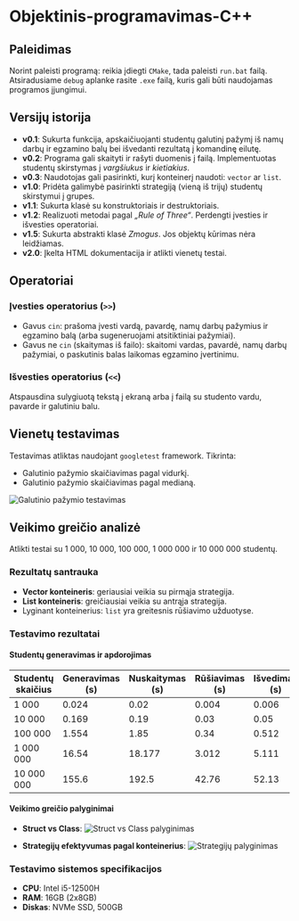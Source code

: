 # Objektinis-programavimas-C++

## Paleidimas
Norint paleisti programą: reikia įdiegti `CMake`, tada paleisti `run.bat` failą. Atsiradusiame `debug` aplanke rasite `.exe` failą, kuris gali būti naudojamas programos įjungimui.

## Versijų istorija
- **v0.1**: Sukurta funkcija, apskaičiuojanti studentų galutinį pažymį iš namų darbų ir egzamino balų bei išvedanti rezultatą į komandinę eilutę.
- **v0.2**: Programa gali skaityti ir rašyti duomenis į failą. Implementuotas studentų skirstymas į *vargšiukus* ir *kietiakius*.
- **v0.3**: Naudotojas gali pasirinkti, kurį konteinerį naudoti: `vector` ar `list`.
- **v1.0**: Pridėta galimybė pasirinkti strategiją (vieną iš trijų) studentų skirstymui į grupes.
- **v1.1**: Sukurta klasė su konstruktoriais ir destruktoriais.
- **v1.2**: Realizuoti metodai pagal *„Rule of Three“*. Perdengti įvesties ir išvesties operatoriai.
- **v1.5**: Sukurta abstrakti klasė *Zmogus*. Jos objektų kūrimas nėra leidžiamas.
- **v2.0**: Įkelta HTML dokumentacija ir atlikti vienetų testai.

## Operatoriai
### Įvesties operatorius (`>>`)
- Gavus `cin`: prašoma įvesti vardą, pavardę, namų darbų pažymius ir egzamino balą (arba sugeneruojami atsitiktiniai pažymiai).
- Gavus ne `cin` (skaitymas iš failo): skaitomi vardas, pavardė, namų darbų pažymiai, o paskutinis balas laikomas egzamino įvertinimu.

### Išvesties operatorius (`<<`)
Atspausdina sulygiuotą tekstą į ekraną arba į failą su studento vardu, pavarde ir galutiniu balu.

## Vienetų testavimas
Testavimas atliktas naudojant `googletest` framework. Tikrinta:
- Galutinio pažymio skaičiavimas pagal vidurkį.
- Galutinio pažymio skaičiavimas pagal medianą.

![Galutinio pažymio testavimas](https://github.com/user-attachments/assets/83a5c450-802c-414f-9861-e7df17074548)

## Veikimo greičio analizė
Atlikti testai su 1 000, 10 000, 100 000, 1 000 000 ir 10 000 000 studentų. 

### Rezultatų santrauka
- **Vector konteineris**: geriausiai veikia su pirmąja strategija.
- **List konteineris**: greičiausiai veikia su antrąja strategija.
- Lyginant konteinerius: `list` yra greitesnis rūšiavimo užduotyse.

### Testavimo rezultatai
#### Studentų generavimas ir apdorojimas
| Studentų skaičius | Generavimas (s) | Nuskaitymas (s) | Rūšiavimas (s) | Išvedimas (s) |
|--------------------|-----------------|-----------------|----------------|---------------|
| 1 000             | 0.024          | 0.02           | 0.004          | 0.006         |
| 10 000            | 0.169          | 0.19           | 0.03           | 0.05          |
| 100 000           | 1.554          | 1.85           | 0.34           | 0.512         |
| 1 000 000         | 16.54          | 18.177         | 3.012          | 5.111         |
| 10 000 000        | 155.6          | 192.5          | 42.76          | 52.13         |

#### Veikimo greičio palyginimai
- **Struct vs Class**: 
![Struct vs Class palyginimas](https://github.com/user-attachments/assets/5080c894-b8bd-4dc7-9c3e-a410b7771c3c)

- **Strategijų efektyvumas pagal konteinerius**:
![Strategijų palyginimas](https://github.com/user-attachments/assets/2cea66a4-53ac-4798-a12e-001de0c68034)

### Testavimo sistemos specifikacijos
- **CPU**: Intel i5-12500H
- **RAM**: 16GB (2x8GB)
- **Diskas**: NVMe SSD, 500GB
